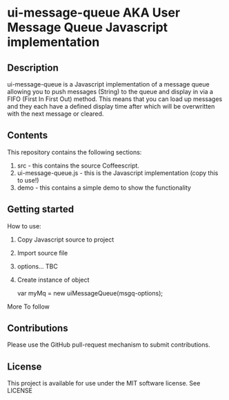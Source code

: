 # ui-message-queue AKA User Message Queue Javascript implementation

## Description

ui-message-queue is a Javascript implementation of a message queue allowing you to push messages (String) to the queue and display in via a FIFO (First In First Out) method. This means that you can load up messages and they each have a defined display time after which will be overwritten with the next message or cleared.

## Contents

This repository contains the following sections:

1. src - this contains the source Coffeescript.
2. ui-message-queue.js - this is the Javascript implementation (copy this to use!)
3. demo - this contains a simple demo to show the functionality

## Getting started

How to use:

1. Copy Javascript source to project
2. Import source file

	<script type="text/javascript" src="ui-msg-queue.js"></script>

3. options... TBC
4. Create instance of object

	var myMq = new uiMessageQueue(msgq-options);

More To follow



## Contributions

Please use the GitHub pull-request mechanism to submit contributions.

## License

This project is available for use under the MIT software license.
See LICENSE
